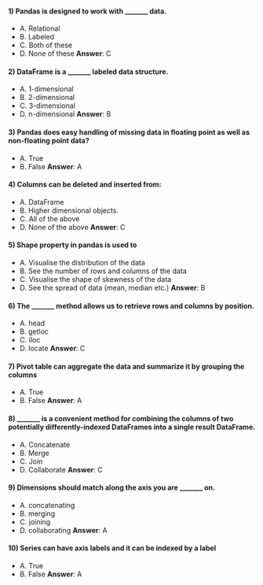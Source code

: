 #### 1) Pandas is designed to work with _______ data.
- A. Relational
- B. Labeled
- C. Both of these
- D. None of these
**Answer**: C


#### 2) DataFrame is a _______ labeled data structure.
- A. 1-dimensional
- B. 2-dimensional
- C. 3-dimensional
- D. n-dimensional
**Answer**: B


#### 3) Pandas does easy handling of missing data in floating point as well as non-floating point data?
- A. True
- B. False
**Answer**: A


#### 4) Columns can be deleted and inserted from:
- A. DataFrame
- B. Higher dimensional objects.
- C. All of the above
- D. None of the above 
**Answer**: C


#### 5) Shape property in pandas is used to
- A. Visualise the distribution of the data
- B. See the number of rows and columns of the data
- C. Visualise the shape of skewness of the data
- D. See the spread of data (mean, median etc.)
**Answer**: B


#### 6) The _______ method allows us to retrieve rows and columns by position.
- A. head
- B. getloc
- C. iloc
- D. locate
**Answer**: C


#### 7) Pivot table can aggregate the data and summarize it by grouping the columns
- A. True
- B. False
**Answer**: A


#### 8) _______ is a convenient method for combining the columns of two potentially differently-indexed DataFrames into a single result DataFrame.
- A. Concatenate
- B. Merge
- C. Join
- D. Collaborate
**Answer**: C


#### 9) Dimensions should match along the axis you are _______ on. 
- A. concatenating
- B. merging
- C. joining
- D. collaborating
**Answer**: A


#### 10) Series can have axis labels and it can be indexed by a label
- A. True
- B. False
**Answer**: A
